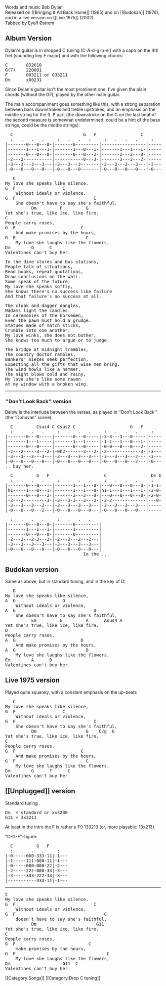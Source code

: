 Words and music Bob Dylan<br>
Released on [[Bringing It All Back Home]] (1965) and on
[[Budokan]] (1978), and in a live version on [[Live 1975]]
(2002)<br>
Tabbed by Eyolf Østrem

<h2 class="songversion">Album Version</h2>
Dylan's guitar is in dropped C tuning (C-A-d-g-b-e') with a capo on the 4th fret (sounding key E major) and with the following chords:

<pre class="chords">
C       032010
G(7)    220001
F       003211 or 033211
Dm      x00231</pre>
Since Dylan's guitar isn't the most prominent one, I've given the plain chords (without the G7), played by the other main guitar.

The main accompaniment goes something like this, with a strong separation
between bass downstrokes and treble upstrokes, and an emphasis on the
middle string for the <tt>G F</tt> part (the downstroke on the G on the last beat
of the second measure is somewhat undetermined: could be a hint of the
bass strings, could be the middle strings):

<pre class="tab">
  C                           G   F                 C             G   F  
  :   .   .   .     :   .   .   .     :   .   .   .     :   .   .   .    
|-------0---0---0-|-------0---------|-----------------|-------0---------|
|-------1---1---1-|-------1---0---1-|-------1---1---1-|-------1---0---1-|
|-------0---0---0-|-------0---0---2-|-------2---2---0-|-------0---0---2-| etc.
|-2---2-----------|-----------0---3-|-------3---3---2-|-----------0---3-|
|-3---3---3---3---|-3---3---3-------|-3---3---3---3---|-3---3---3-------|
|-0---0---0---0---|-0---0---0-------|-0---0---0---0---|-0---0---0-------|
</pre>

<pre class="verse">
   C
My love she speaks like silence,
G  F                  C
    Without ideals or violence,
G  F                              C
    She doesn't have to say she's faithful,
          Dm         F         G
Yet she's true, like ice, like fire.
C
People carry roses,
G  F                         C
    And make promises by the hours,
G  F                           C
    My love she laughs like the flowers,
Dm        G      C
Valentines can't buy her.
</pre>

<pre class="verse">
In the dime stores and bus stations,
People talk of situations,
Read books, repeat quotations,
Draw conclusions on the wall.
Some speak of the future,
My love she speaks softly,
She knows there's no success like failure
And that failure's no success at all.
</pre>

<pre class="verse">
The cloak and dagger dangles,
Madams light the candles.
In ceremonies of the horsemen,
Even the pawn must hold a grudge.
Statues made of match sticks,
Crumble into one another,
My love winks, she does not bother,
She knows too much to argue or to judge.
</pre>

<pre class="verse">
The bridge at midnight trembles,
The country doctor rambles,
Bankers' nieces seek perfection,
Expecting all the gifts that wise men bring.
The wind howls like a hammer,
The night blows cold and rainy,
My love she's like some raven
At my window with a broken wing.
</pre>

----
<h3>''Don’t Look Back'' version</h3>
Below is the interlude between the verses, as played in ''Don’t Look Back'' (the
“Donovan” scene).

<pre class="tab">
  C         Csus4 C Csus2 C                     G   F                   
  :   .   .   .     :   .   .   .     :   .   .   .     :   .   .   .
|-------0---0-----|-------0---0-----|-3-3---3---0-----|-------1---1---0-|
|-------1---1-----|-------1---1-----|-1-1---1---0---1-|-------1---1---0h|
|-------0---0-----|-------0---0-----|-0-0---0---0---2-|-------2---2---0-|
|-2---2-----3---2-|-0h2-------3---2-|-2-------------3-|-3---3-3---3---2-|
|-3---3---3---3---|-3---3---3---3---|-3---3---3---2---|-3---3---3---3---|
|-0---0---0---0---|-0---0---0---0---|-0---0---0---2---|-0---0---0---0---|
.. buy her.
</pre>

<pre class="tab">
  C         G   F                     C                 Dm G  F   G   C
  :   .   .   .     :   .   .   .     :   .   .   .     :   .   .   .    
|-------0---0-----|-------1---1---0-|---0---0---0---0-|-1-1---1---0---0-|
|h1-----1---0---1-|-------1---1---0-|h1-1---1---1---1-|-3-0---1---0---1-|
|-------0---0---2-|-------2---2---0-|---0---0---0---0-|-2-0---2---0---0-|
|-2---2---------3-|-3---3-3---3---2-|-2-2-------------|---0---3---0-----|
|-3---3---3---2---|-3---3---3---3---|-3---3---3---3---|---------3---2---|
|-0---0---0---2---|-0---0---0---0---|-0---0---0---0---|---------0---2---|
</pre>
<pre class="tab">
  :   .   .   .     :   .   .   .    
|-------0---0---0-|-------0---------|
|-------1---1---1-|-------1---------|
|-------0---0---0-|-------0---------|
|-2---2---2-3---2-|-2---2---2---2---|
|-3---3---3---3---|-3---3---3---3---|
|-0---0---0---0---|-0---0---0---0---|
                              In the ... 
</pre>
<h2 class="songversion">Budokan version</h2>
Same as above, but in standard tuning, and in the key of D:

<pre class="verse">
   D
My love she speaks like silence,
A  G                  D
    Without ideals or violence,
A  G                              D
    She doesn't have to say she's faithful,
          Em         G         A      Asus4 A
Yet she's true, like ice, like fire.
D
People carry roses,
A  G                         D
    And make promises by the hours,
A  G                           D
    My love she laughs like the flowers,
Em        A      D
Valentines can't buy her.
</pre>

<h2 class="songversion">Live 1975 version</h2>

Played quite squarely, with a constant emphasis on the up-beats

<pre class="verse">
   C
My love she speaks like silence,
G  F                  C
    Without ideals or violence,
G  F                              C
    She doesn't have to say she's faithful,
          Dm                   G    C/g  G
Yet she's true, like ice, like fire.
C
People carry roses,
G  F                         C
    And make promises by the hours,
G  F                           C
    My love she laughs like the flowers,
Dm        G      F      C
Valentines can't buy her
</pre>

<h2 class="songversion">[[Unplugged]] version</h2>

Standard tuning

<pre class="chords">
Dm  = standard or xx3230
G11 = 3x3211
</pre>

At least in the intro the F is rather a F9 133213 (or, more playable: 13x213).

"C-G-F"-figure:

<pre class="tab">
  C         G   F
  :   .   .   .     :
|-0-----000-333-11|-1---
|-1-----111-000-11|-1---
|-0-----000-000-22|-2---
|-2-----222-000-33|-3---
|-3-----333-222-33|-3---
|-----------333-11|-1---
</pre>

----
<pre class="verse">
C
My love she speaks like silence,
G  F                              C
    Without ideals or violence,
G  F                                  C
    doesn't have to say she's faithful,
          Dm                       G11
Yet she's true, like ice, like fire.
C
People carry roses,
G  F                            C
    make promises by the hours,
G  F                                   C
    My love she laughs like the flowers,
Dm                    G11  C
Valentines can't buy her.
</pre>

[[Category:Songs]]
[[Category:Drop C tuning]]